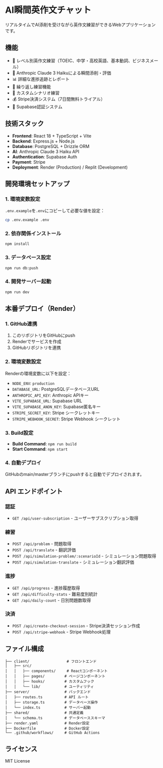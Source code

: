 # AI瞬間英作文チャット

リアルタイムでAI添削を受けながら英作文練習ができるWebアプリケーションです。

## 機能

- 📝 レベル別英作文練習（TOEIC、中学・高校英語、基本動詞、ビジネスメール）
- 🤖 Anthropic Claude 3 Haikuによる瞬間添削・評価
- 📊 詳細な進捗追跡とレポート
- 🔄 繰り返し練習機能
- 🎯 カスタムシナリオ練習
- 💰 Stripe決済システム（7日間無料トライアル）
- 🔐 Supabase認証システム

## 技術スタック

- **Frontend**: React 18 + TypeScript + Vite
- **Backend**: Express.js + Node.js
- **Database**: PostgreSQL + Drizzle ORM
- **AI**: Anthropic Claude 3 Haiku API
- **Authentication**: Supabase Auth
- **Payment**: Stripe
- **Deployment**: Render (Production) / Replit (Development)

## 開発環境セットアップ

### 1. 環境変数設定

`.env.example`を`.env`にコピーして必要な値を設定：

```bash
cp .env.example .env
```

### 2. 依存関係インストール

```bash
npm install
```

### 3. データベース設定

```bash
npm run db:push
```

### 4. 開発サーバー起動

```bash
npm run dev
```

## 本番デプロイ（Render）

### 1. GitHub連携

1. このリポジトリをGitHubにpush
2. Renderでサービスを作成
3. GitHubリポジトリを連携

### 2. 環境変数設定

Renderの環境変数に以下を設定：

- `NODE_ENV`: `production`
- `DATABASE_URL`: PostgreSQLデータベースURL
- `ANTHROPIC_API_KEY`: Anthropic APIキー
- `VITE_SUPABASE_URL`: Supabase URL
- `VITE_SUPABASE_ANON_KEY`: Supabase匿名キー
- `STRIPE_SECRET_KEY`: Stripe シークレットキー
- `STRIPE_WEBHOOK_SECRET`: Stripe Webhook シークレット

### 3. Build設定

- **Build Command**: `npm run build`
- **Start Command**: `npm start`

### 4. 自動デプロイ

GitHubのmain/masterブランチにpushすると自動でデプロイされます。

## API エンドポイント

### 認証
- `GET /api/user-subscription` - ユーザーサブスクリプション取得

### 練習
- `POST /api/problem` - 問題取得
- `POST /api/translate` - 翻訳評価
- `POST /api/simulation-problem/:scenarioId` - シミュレーション問題取得
- `POST /api/simulation-translate` - シミュレーション翻訳評価

### 進捗
- `GET /api/progress` - 進捗履歴取得
- `GET /api/difficulty-stats` - 難易度別統計
- `GET /api/daily-count` - 日別問題数取得

### 決済
- `POST /api/create-checkout-session` - Stripe決済セッション作成
- `POST /api/stripe-webhook` - Stripe Webhook処理

## ファイル構成

```
├── client/                 # フロントエンド
│   ├── src/
│   │   ├── components/     # Reactコンポーネント
│   │   ├── pages/         # ページコンポーネント
│   │   ├── hooks/         # カスタムフック
│   │   └── lib/           # ユーティリティ
├── server/                # バックエンド
│   ├── routes.ts          # API ルート
│   ├── storage.ts         # データベース操作
│   └── index.ts           # サーバー起動
├── shared/                # 共通定義
│   └── schema.ts          # データベーススキーマ
├── render.yaml            # Render設定
├── Dockerfile             # Docker設定
└── .github/workflows/     # GitHub Actions
```

## ライセンス

MIT License